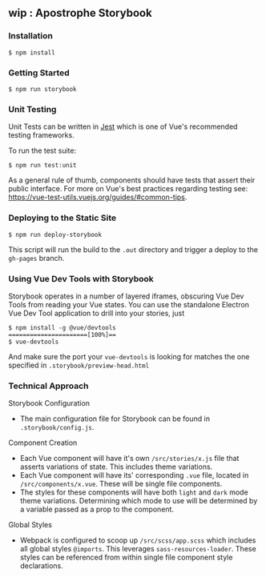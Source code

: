 ## wip : Apostrophe Storybook

### Installation

```
$ npm install
```

### Getting Started

```
$ npm run storybook
```

### Unit Testing

Unit Tests can be written in [Jest](https://jestjs.io/) which is one of Vue's recommended testing frameworks. 

To run the test suite:

```
$ npm run test:unit
```

As a general rule of thumb, components should have tests that assert their public interface. For more on Vue's best practices regarding testing see: https://vue-test-utils.vuejs.org/guides/#common-tips.

### Deploying to the Static Site

```
$ npm run deploy-storybook
```

This script will run the build to the `.out` directory and trigger a deploy to the `gh-pages` branch.

### Using Vue Dev Tools with Storybook
Storybook operates in a number of layered iframes, obscuring Vue Dev Tools from reading your Vue states. You can use the standalone Electron Vue Dev Tool application to drill into your stories, just

```
$ npm install -g @vue/devtools
======================[100%]==
$ vue-devtools
```

And make sure the port your `vue-devtools` is looking for matches the one specified in `.storybook/preview-head.html`

### Technical Approach

 Storybook Configuration

- The main configuration file for Storybook can be found in `.storybook/config.js`.

Component Creation

- Each Vue component will have it's own `/src/stories/x.js` file that asserts variations of state. This includes theme variations.
- Each Vue component will have its' corresponding `.vue` file, located  in `/src/components/x.vue`. These will be single file components.
- The styles for these components will have both `light` and `dark` mode theme variations. Determining which mode to use will be determined by a variable passed as a prop to the component.

Global Styles

- Webpack is configured to scoop up `/src/scss/app.scss` which includes all global styles `@imports`. This leverages `sass-resources-loader`. These styles can be referenced from within single file component style declarations.
